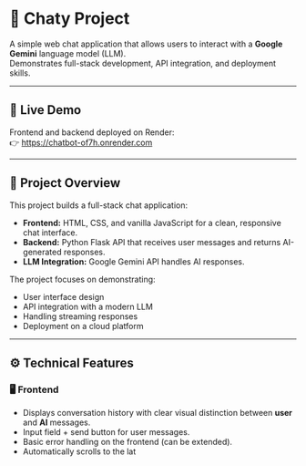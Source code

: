 # 💬 Chaty Project

A simple web chat application that allows users to interact with a **Google Gemini** language model (LLM).  
Demonstrates full-stack development, API integration, and deployment skills.

---

## 🚀 Live Demo

Frontend and backend deployed on Render:  
👉 https://chatbot-of7h.onrender.com

---

## 🧠 Project Overview

This project builds a full-stack chat application:

- **Frontend:** HTML, CSS, and vanilla JavaScript for a clean, responsive chat interface.  
- **Backend:** Python Flask API that receives user messages and returns AI-generated responses.  
- **LLM Integration:** Google Gemini API handles AI responses.

The project focuses on demonstrating:

- User interface design  
- API integration with a modern LLM  
- Handling streaming responses  
- Deployment on a cloud platform  

---

## ⚙️ Technical Features

### 🖥️ Frontend
- Displays conversation history with clear visual distinction between **user** and **AI** messages.  
- Input field + send button for user messages.  
- Basic error handling on the frontend (can be extended).  
- Automatically scrolls to the lat
